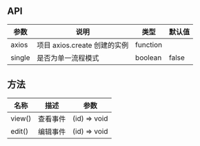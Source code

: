## API

| 参数  | 说明                         | 类型     | 默认值 |
| ----- | ---------------------------- | -------- | ------ |
| axios | 项目 axios.create 创建的实例 | function |
| single | 是否为单一流程模式 | boolean | false|

## 方法

| 名称        | 描述                                    | 参数       |
| ----------- | --------------------------------------- | --------------- |
| view()        | 查看事件                                 | (id) => void    |
| edit()        | 编辑事件                                 | (id) => void    |
